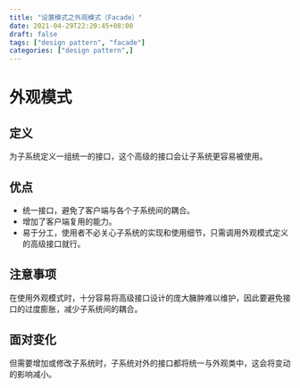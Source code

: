 ```yaml
---
title: "设置模式之外观模式（Facade）"
date: 2021-04-29T22:20:45+08:00
draft: false
tags: ["design pattern", "facade"]
categories: ["design pattern",]
---
```


# 外观模式

## 定义

为子系统定义一组统一的接口，这个高级的接口会让子系统更容易被使用。

## 优点

* 统一接口，避免了客户端与各个子系统间的耦合。
* 增加了客户端复用的能力。
* 易于分工，使用者不必关心子系统的实现和使用细节，只需调用外观模式定义的高级接口就行。

## 注意事项

在使用外观模式时，十分容易将高级接口设计的庞大臃肿难以维护，因此要避免接口的过度膨胀，减少子系统间的耦合。

## 面对变化

但需要增加或修改子系统时，子系统对外的接口都将统一与外观类中，这会将变动的影响减小。

## 
